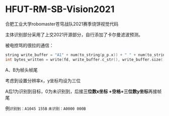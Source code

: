 # HFUT-RM-SB-Vision2021
合肥工业大学robomaster苍穹战队2021赛季烧饼视觉代码

主体识别部分采用了上交2021开源部分，自行添加了卡尔曼滤波预测。



被电控骂的很拉的通信：

```c++
string write_buffer = "A1" + num(to_string(p_p.x)) + " " + num(to_string(p_p.y)) + "B";
int bytes_written = write(fd, write_buffer.c_str(), write_buffer.size()); //传出坐标
```

A、B为帧头帧尾

考虑到设置分辨率x，y坐标均设为三位

A后1为识别到目标，0为未识别到，后接**三位数x坐标 +空格+三位数y坐标**再接帧尾

例`识别到：A1045 155B`   `未识别：A0000 000B`


